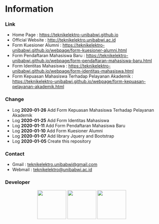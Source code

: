 # Information
### Link
* Home Page : https://teknikelektro-unibabwi.github.io
* Official Website : http://teknikelektro.unibabwi.ac.id
* Form Kuesioner Alumni : https://teknikelektro-unibabwi.github.io/webpage/form-kuesioner-alumni.html
* Form Pendaftaran Mahasiswa Baru : https://teknikelektro-unibabwi.github.io/webpage/form-pendaftaran-mahasiswa-baru.html
* Form Identitas Mahasiswa : https://teknikelektro-unibabwi.github.io/webpage/form-identitas-mahasiswa.html
* Form Kepuasan Mahasiswa Terhadap Pelayanan Akademik : https://teknikelektro-unibabwi.github.io/webpage/form-kepuasan-pelayanan-akademik.html
### Change
* Log **2020-01-26** Add Form Kepuasan Mahasiswa Terhadap Pelayanan Akademik
* Log **2020-01-25** Add Form Identitas Mahasiswa
* Log **2020-01-11** Add Form Pendaftaran Mahasiswa Baru
* Log **2020-01-10** Add Form Kuesioner Alumni
* Log **2020-01-07** Add library Jquery and Bootstrap
* Log **2020-01-05** Create this repository
### Contact
* Gmail : teknikelektro.unibabwi@gmail.com
* Webmail : teknikelektro@unibabwi.ac.id
### Developer
<div style="display: flex; flex-flow: row; align-items: center; justify-content: center;">
  <a href="https://github.com/ardirjs">
    <img width="95" height="95" src="https://avatars0.githubusercontent.com/u/47668013?s=460&v=4"></img>
  </a>
  <a>&nbsp;</a>
  <a href="https://github.com/teknikelektro-unibabwi">
    <img width="95" height="95" src="https://avatars1.githubusercontent.com/u/60310758?s=460&v=4"></img>
  </a>
  <a>&nbsp;</a>
  <a href="https://github.com/megabot-ijen">
    <img width="95" height="95" src="https://avatars3.githubusercontent.com/u/49744627?s=200&v=4"></img>
  </a>
</div>
